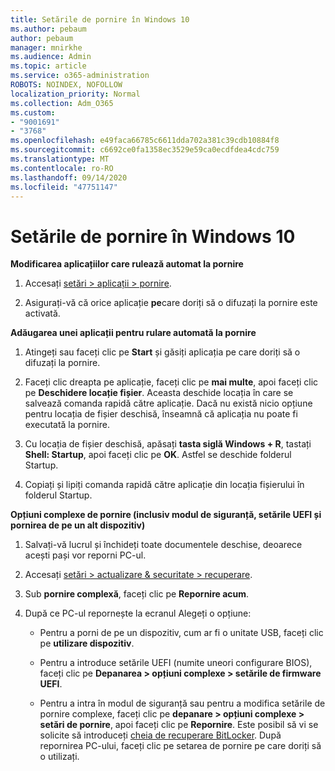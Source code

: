 ```yaml
---
title: Setările de pornire în Windows 10
ms.author: pebaum
author: pebaum
manager: mnirkhe
ms.audience: Admin
ms.topic: article
ms.service: o365-administration
ROBOTS: NOINDEX, NOFOLLOW
localization_priority: Normal
ms.collection: Adm_O365
ms.custom:
- "9001691"
- "3768"
ms.openlocfilehash: e49faca66785c6611dda702a381c39cdb10884f8
ms.sourcegitcommit: c6692ce0fa1358ec3529e59ca0ecdfdea4cdc759
ms.translationtype: MT
ms.contentlocale: ro-RO
ms.lasthandoff: 09/14/2020
ms.locfileid: "47751147"
---
```

# <a name="startup-settings-in-windows-10"></a>Setările de pornire în Windows 10

**Modificarea aplicațiilor care rulează automat la pornire**

1. Accesați [setări > aplicații > pornire](ms-settings:startupapps?activationSource=GetHelp).

2. Asigurați-vă că orice aplicație **pe**care doriți să o difuzați la pornire este activată.

**Adăugarea unei aplicații pentru rulare automată la pornire**

1. Atingeți sau faceți clic pe **Start** și găsiți aplicația pe care doriți să o difuzați la pornire.

2. Faceți clic dreapta pe aplicație, faceți clic pe **mai multe**, apoi faceți clic pe **Deschidere locație fișier**. Aceasta deschide locația în care se salvează comanda rapidă către aplicație. Dacă nu există nicio opțiune pentru locația de fișier deschisă, înseamnă că aplicația nu poate fi executată la pornire.

3. Cu locația de fișier deschisă, apăsați **tasta siglă Windows + R**, tastați **Shell: Startup**, apoi faceți clic pe **OK**. Astfel se deschide folderul Startup.

4. Copiați și lipiți comanda rapidă către aplicație din locația fișierului în folderul Startup.

**Opțiuni complexe de pornire (inclusiv modul de siguranță, setările UEFI și pornirea de pe un alt dispozitiv)**

1. Salvați-vă lucrul și închideți toate documentele deschise, deoarece acești pași vor reporni PC-ul.

2. Accesați [setări > actualizare & securitate > recuperare](ms-settings:recovery?activationSource=GetHelp).

3. Sub **pornire complexă**, faceți clic pe **Repornire acum**. 

4. După ce PC-ul repornește la ecranul Alegeți o opțiune:

    - Pentru a porni de pe un dispozitiv, cum ar fi o unitate USB, faceți clic pe **utilizare dispozitiv**.

    - Pentru a introduce setările UEFI (numite uneori configurare BIOS), faceți clic pe **Depanarea > opțiuni complexe > setările de firmware UEFI**. 

    - Pentru a intra în modul de siguranță sau pentru a modifica setările de pornire complexe, faceți clic pe **depanare > opțiuni complexe > setări de pornire**, apoi faceți clic pe **Repornire**. Este posibil să vi se solicite să introduceți [cheia de recuperare BitLocker](https://support.microsoft.com/help/4026181/windows-10-find-my-bitlocker-recovery-key). După repornirea PC-ului, faceți clic pe setarea de pornire pe care doriți să o utilizați.